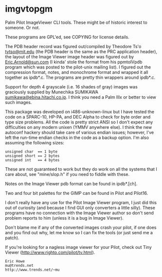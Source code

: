 # imgvtopgm
Palm Pilot ImageViewer CLI tools. These might be of historic interest
to someone. Or not.

These programs are GPL'ed, see COPYING for license details.

The PDB header record was figured out/compiled by Theodore Ts'o
<tytso@mit.edu> (the PDB header is the same as the PRC application
header), the layout of the Image Viewer image header was figured
out by Eric.Arnold@sun.com (I kinda' stole the format from his
ppmtoIVpdb program which was posted to the pilot-unix mailing list).
I figured out the compression format, notes, and monochrome format
and wrapped it all together as ipdb*.c.  The programs are pretty
thin wrappers around ipdb*.c.

Support for depth 4 grayscale (i.e. 16 shades of gray) images was
graciously supplied by Munechika SUMIKAWA <sumikawa@ebina.hitachi.co.jp>.
I think you need a Palm IIIx or better to view such images.

This package was developed on i486-unknown-linux but I have tested
the code on a SPARC-10, HP-PA, and DEC Alpha to check for byte order
and type size problems.  All the code is pretty strict ANSI so I
don't expect any difficulties on any modern unixen (YMMV anywhere
else).  I think the new autoconf hackery should take care of various
endian issues; however, I've left the run-time endian checks in the
code as a backup option.  I'm also assuming the following sizes:

	unsigned char  == 1 byte
	unsigned short == 2 bytes
	unsigned int   == 4 bytes

These are not guaranteed to work but they do work on all the systems
that I care about, see "mine/slop.h" if you need to fiddle with
these.

Notes on the Image Viewer pdb format can be found in ipdb*.[ch].

Two and four bit palettes for the GIMP can be found in Pilot and
Pilot16.

I don't really have any use for the Pilot Image Viewer program, I
just did this out of curiosity (and because I find GUI only converters
a little silly).  These programs have no connection with the Image
Viewer author so don't send problem reports to him (unless it is a
bug in Image Viewer).

Don't blame me if any of the converted images crash your pilot, if
one does and you find out why, let me know so I can fix the tools
(or just send me a patch).

If you're looking for a nagless image viewer for your Pilot, check
out Tiny Viewer (http://www.righto.com/pilot/tv.html).

	Eric Howe
	mu@trends.net
	http://www.trends.net/~mu
